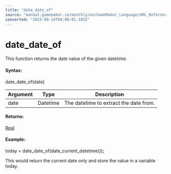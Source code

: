 ```yaml
---
title: "date_date_of"
source: "manual.gamemaker.io/monthly/en/GameMaker_Language/GML_Reference/Maths_And_Numbers/Date_And_Time/date_date_of.htm"
converted: "2025-09-14T04:00:01.185Z"
---
```


# date\_date\_of

This function returns the date value of the given datetime.

#### Syntax:

date\_date\_of(date)

| Argument | Type | Description |
| --- | --- | --- |
| date | Datetime | The datetime to extract the date from. |

#### Returns:

[Real](../../../GML_Overview/Data_Types.md)

#### Example:

today = date\_date\_of(date\_current\_datetime());

This would return the current date only and store the value in a variable today.